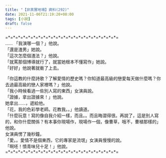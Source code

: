 ```yaml
---
title: "【非真實地場】資料(292)"
date: 2021-11-06T21:19:20+08:00
tags: [小說]
draft: false
---
```


=\*=\*=\*=\*=\*=\*=\*=\*=\*=\*=\*=\*=\*=\*=\*=\*=\*=\*=\*=\*=\*=\*=   
......
「我演哪一個？」他說。  
「還是渣男」她說。    
「這次怎麼個渣法？」他說。       
「就罵那個博導就行了，就當她根本不懂寫作」她說。    
「好好」他說著就衝了上去。    
    
「你這教的什麼詩歌？了解愛情的歷史嗎？你知道最高級的戀愛每天做什麼嗎？你去過最高級的戀人家裡嗎？」他說。    
「我小時候看過一些別人寫的東西」女演員說。  
「證據，拿出證據來！」他說。  
她拿出......，遞給他。    
「花，我的色彩學老師。花教我。。」他讀道。  
「什麼玩意！寫的像自我介紹一樣，而且。。而且晦澀得很。再說了，這是別人寫的，和你什麼關係？有本事你現場作，現場作一個，像曹草，哦不，曹植那樣的」他說。  
女演員愣了幾秒鐘。  
「愛。。愛情不是個東西，它的專家是流氓」女演員慢慢的說。  
「啊呸！憤青味兒十足！」他說。  
=\*=\*=\*=\*=\*=\*=\*=\*=\*=\*=\*=\*=\*=\*=\*=\*=\*=\*=\*=\*=\*=\*=  